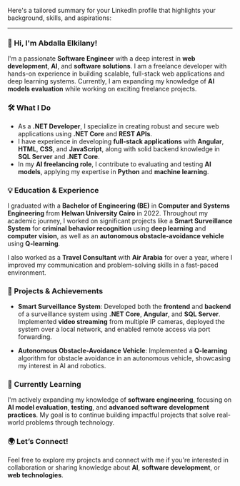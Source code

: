 Here's a tailored summary for your LinkedIn profile that highlights your background, skills, and aspirations:

---

### 👋 Hi, I'm Abdalla Elkilany!

I'm a passionate **Software Engineer** with a deep interest in **web development**, **AI**, and **software solutions**. I am a freelance developer with hands-on experience in building scalable, full-stack web applications and deep learning systems. Currently, I am expanding my knowledge of **AI models evaluation** while working on exciting freelance projects.

### 🛠️ What I Do
- As a **.NET Developer**, I specialize in creating robust and secure web applications using **.NET Core** and **REST APIs**.
- I have experience in developing **full-stack applications** with **Angular**, **HTML**, **CSS**, and **JavaScript**, along with solid backend knowledge in **SQL Server** and **.NET Core**.
- In my **AI freelancing role**, I contribute to evaluating and testing **AI models**, applying my expertise in **Python** and **machine learning**.

### 💡 Education & Experience
I graduated with a **Bachelor of Engineering (BE)** in **Computer and Systems Engineering** from **Helwan University Cairo** in 2022. Throughout my academic journey, I worked on significant projects like a **Smart Surveillance System** for **criminal behavior recognition** using **deep learning** and **computer vision**, as well as an **autonomous obstacle-avoidance vehicle** using **Q-learning**.

I also worked as a **Travel Consultant** with **Air Arabia** for over a year, where I improved my communication and problem-solving skills in a fast-paced environment.

### 🚀 Projects & Achievements
- **Smart Surveillance System**: Developed both the **frontend** and **backend** of a surveillance system using **.NET Core**, **Angular**, and **SQL Server**. Implemented **video streaming** from multiple IP cameras, deployed the system over a local network, and enabled remote access via port forwarding.
  
- **Autonomous Obstacle-Avoidance Vehicle**: Implemented a **Q-learning** algorithm for obstacle avoidance in an autonomous vehicle, showcasing my interest in AI and robotics.

### 🌱 Currently Learning
I'm actively expanding my knowledge of **software engineering**, focusing on **AI model evaluation**, **testing**, and **advanced software development practices**. My goal is to continue building impactful projects that solve real-world problems through technology.

### 🌍 Let’s Connect!
Feel free to explore my projects and connect with me if you're interested in collaboration or sharing knowledge about **AI**, **software development**, or **web technologies**.

